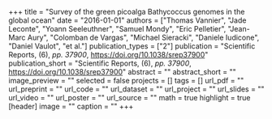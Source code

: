+++
title = "Survey of the green picoalga Bathycoccus genomes in the global ocean"
date = "2016-01-01"
authors = ["Thomas Vannier", "Jade Leconte", "Yoann Seeleuthner", "Samuel Mondy", "Eric Pelletier", "Jean-Marc Aury", "Colomban de Vargas", "Michael Sieracki", "Daniele Iudicone", "Daniel Vaulot", "et al."]
publication_types = ["2"]
publication = "Scientific Reports, (6), _pp. 37900_, https://doi.org/10.1038/srep37900"
publication_short = "Scientific Reports, (6), _pp. 37900_, https://doi.org/10.1038/srep37900"
abstract = ""
abstract_short = ""
image_preview = ""
selected = false
projects = []
tags = []
url_pdf = ""
url_preprint = ""
url_code = ""
url_dataset = ""
url_project = ""
url_slides = ""
url_video = ""
url_poster = ""
url_source = ""
math = true
highlight = true
[header]
image = ""
caption = ""
+++

